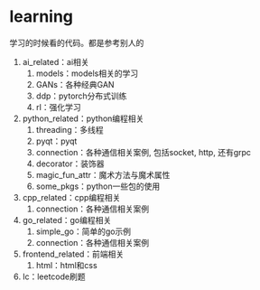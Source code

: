 # learning
学习的时候看的代码。都是参考别人的
1. ai_related：ai相关
   1. models：models相关的学习
   2. GANs：各种经典GAN
   3. ddp：pytorch分布式训练
   4. rl：强化学习
2. python_related：python编程相关
   1. threading：多线程
   2. pyqt：pyqt
   3. connection：各种通信相关案例, 包括socket, http, 还有grpc
   4. decorator：装饰器
   5. magic_fun_attr：魔术方法与魔术属性
   6. some_pkgs：python一些包的使用
3. cpp_related：cpp编程相关
   1. connection：各种通信相关案例
4. go_related：go编程相关
   1. simple_go：简单的go示例
   2. connection：各种通信相关案例
5. frontend_related：前端相关
   1. html：html和css
6. lc：leetcode刷题